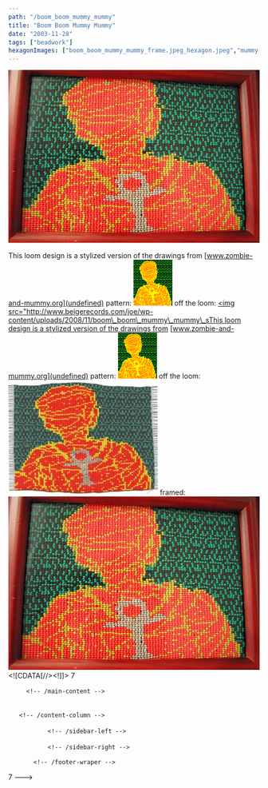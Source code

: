 ```yaml
---
path: "/boom_boom_mummy_mummy"
title: "Boom Boom Mummy Mummy"
date: "2003-11-28"
tags: ["beadwork"]
hexagonImages: ["boom_boom_mummy_mummy_frame.jpeg_hexagon.jpeg","mummy.gif_hexagon.png","boom_boom_mummy_mummy_sm1-300x230.jpg_hexagon.jpeg","boom_boom_mummy_mummy_frame.jpg_hexagon.jpeg","boom_boom_mummy_mummy_sm1.jpg_hexagon.jpeg"]
---
```


 [![](boom_boom_mummy_mummy_frame.jpeg)](boom_boom_mummy_mummy_frame.jpeg)

This loom design is a stylized version of the drawings from [www.zombie-and-mummy.org](undefined) pattern: [![](mummy.gif "mummy")](mummy.gif) off the loom: [<img src="http://www.beigerecords.com/joe/wp-content/uploads/2008/11/boom\_boom\_mummy\_mummy\_sThis loom design is a stylized version of the drawings from](boom_boom_mummy_mummy_sm1.jpg) [www.zombie-and-mummy.org](undefined) pattern: [![](mummy.gif "mummy")](mummy.gif) off the loom: [![](boom_boom_mummy_mummy_sm1-300x230.jpg "boom_boom_mummy_mummy_sm1")](boom_boom_mummy_mummy_sm1.jpg) framed: [![](boom_boom_mummy_mummy_frame.jpg "boom_boom_mummy_mummy_frame")](boom_boom_mummy_mummy_frame.jpg)           <!--//--><!\[CDATA\[//><!-- var \_gaq = \_gaq || \[\];\_gaq.push(\["\_setAccount", "UA-6502690-3"\]);\_gaq.push(\["\_trackPageview"\]);(function() {var ga = document.createElement("script");ga.type = "text/javascript";ga.async = true;ga.src = ("https:" == document.location.protocol ? "https://ssl" : "http://www") + ".google-analytics.com/ga.js";var s = document.getElementsByTagName("script")\[0\];s.parentNode.insertBefore(ga, s);})(); //--><!\]\]>  7 
  <!---
  <div class="field field-type-filefield field-field-images" xmlns="http://www.w3.org/1999/xhtml">
      
    <div class="field-items">
            <div class="field-item odd">
                    <a href="http://www.beigerecords.com/joe-old/sites/default/files/boom_boom_mummy_mummy_frame.jpeg" class="imagecache imagecache-square_thumbnail imagecache-imagelink imagecache-square_thumbnail_imagelink"><img src="http://www.beigerecords.com/joe-old/sites/default/files/imagecache/square_thumbnail/boom_boom_mummy_mummy_frame.jpeg" alt="" title="" width="300" height="300" class="imagecache imagecache-square_thumbnail"/></a>        </div>
        </div>
</div> 
This loom design is a stylized version of the drawings from  <a href="www.zombie-and-mummy.org
" xmlns="http://www.w3.org/1999/xhtml">www.zombie-and-mummy.org</a> 

pattern:
 <a href="http://www.beigerecords.com/joe/wp-content/uploads/2008/11/mummy.gif" xmlns="http://www.w3.org/1999/xhtml"><img src="http://www.beigerecords.com/joe/wp-content/uploads/2008/11/mummy.gif" alt="" title="mummy" width="78" height="92" class="alignnone size-medium wp-image-33"/></a> 

off the loom:
 <a href="http://www.beigerecords.com/joe/wp-content/uploads/2008/11/boom_boom_mummy_mummy_sm1.jpg" xmlns="http://www.w3.org/1999/xhtml">&lt;img src="http://www.beigerecords.com/joe/wp-content/uploads/2008/11/boom_boom_mummy_mummy_sThis loom design is a stylized version of the drawings from <a href="www.zombie-and-mummy.org
">www.zombie-and-mummy.org</a>

pattern:
<a href="/joe/newdrupal/sites/default/files/images/mummy.gif"><img src="/joe/newdrupal/sites/default/files/images/mummy.gif" alt="" title="mummy" width="78" height="92" class="alignnone size-medium wp-image-33"/></a>

off the loom:
<a href="http://www.beigerecords.com/joe/wp-content/uploads/2008/11/boom_boom_mummy_mummy_sm1.jpg"><img src="/joe/newdrupal/sites/default/files/images/boom_boom_mummy_mummy_sm1-300x230.jpg" alt="" title="boom_boom_mummy_mummy_sm1" width="300" height="230" class="alignnone size-full wp-image-32"/></a>

framed:
<a href="/joe/newdrupal/sites/default/files/images/boom_boom_mummy_mummy_frame.jpg"><img src="/joe/newdrupal/sites/default/files/images/boom_boom_mummy_mummy_frame.jpg" alt="" title="boom_boom_mummy_mummy_frame" width="500" height="343" class="alignnone size-full wp-image-35"/></a>


          
    
          
    
  
 <!-- /node -->          								
         <!-- /main-content -->

        
       <!-- /content-column -->

               <!-- /sidebar-left -->
      
               <!-- /sidebar-right -->
          
   <!-- /columns -->

    
           <!-- /footer-wraper -->
    
   <!-- /container -->

  <script type="text/javascript" src="/joe-old/sites/default/files/js/js_31b13ff6f9c0876c48173c60d425fc8f.js"></script>
<script type="text/javascript">
<!--//--><![CDATA[//><!--
var _gaq = _gaq || [];_gaq.push(["_setAccount", "UA-6502690-3"]);_gaq.push(["_trackPageview"]);(function() {var ga = document.createElement("script");ga.type = "text/javascript";ga.async = true;ga.src = ("https:" == document.location.protocol ? "https://ssl" : "http://www") + ".google-analytics.com/ga.js";var s = document.getElementsByTagName("script")[0];s.parentNode.insertBefore(ga, s);})();
//--><!]]>
</script>


</a> 7
  --->